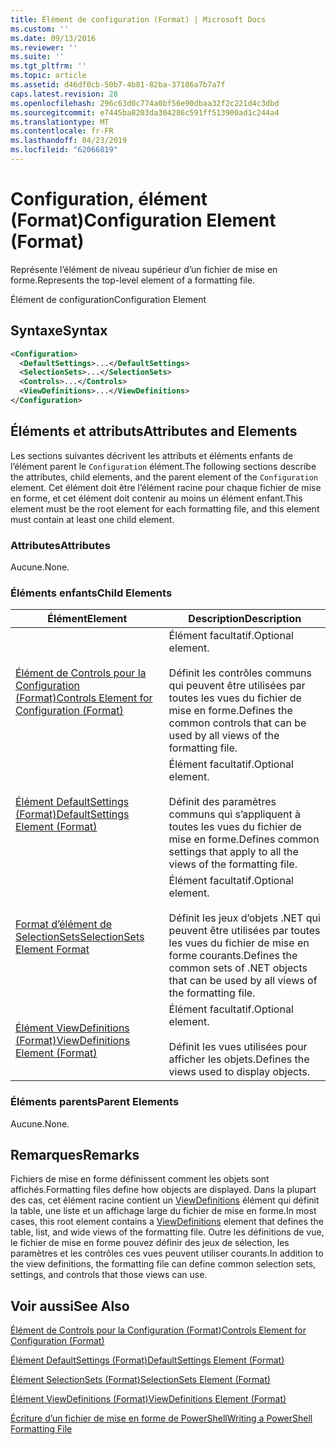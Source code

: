 ```yaml
---
title: Élément de configuration (Format) | Microsoft Docs
ms.custom: ''
ms.date: 09/13/2016
ms.reviewer: ''
ms.suite: ''
ms.tgt_pltfrm: ''
ms.topic: article
ms.assetid: d46df0cb-50b7-4b81-82ba-37186a7b7a7f
caps.latest.revision: 28
ms.openlocfilehash: 296c63d0c774a0bf56e90dbaa32f2c221d4c3dbd
ms.sourcegitcommit: e7445ba8203da304286c591ff513900ad1c244a4
ms.translationtype: MT
ms.contentlocale: fr-FR
ms.lasthandoff: 04/23/2019
ms.locfileid: "62066819"
---
```

# <a name="configuration-element-format"></a><span data-ttu-id="9eb46-102">Configuration, élément (Format)</span><span class="sxs-lookup"><span data-stu-id="9eb46-102">Configuration Element (Format)</span></span>

<span data-ttu-id="9eb46-103">Représente l’élément de niveau supérieur d’un fichier de mise en forme.</span><span class="sxs-lookup"><span data-stu-id="9eb46-103">Represents the top-level element of a formatting file.</span></span>

<span data-ttu-id="9eb46-104">Élément de configuration</span><span class="sxs-lookup"><span data-stu-id="9eb46-104">Configuration Element</span></span>

## <a name="syntax"></a><span data-ttu-id="9eb46-105">Syntaxe</span><span class="sxs-lookup"><span data-stu-id="9eb46-105">Syntax</span></span>

```xml
<Configuration>
  <DefaultSettings>...</DefaultSettings>
  <SelectionSets>...</SelectionSets>
  <Controls>...</Controls>
  <ViewDefinitions>...</ViewDefinitions>
</Configuration>

```

## <a name="attributes-and-elements"></a><span data-ttu-id="9eb46-106">Éléments et attributs</span><span class="sxs-lookup"><span data-stu-id="9eb46-106">Attributes and Elements</span></span>

<span data-ttu-id="9eb46-107">Les sections suivantes décrivent les attributs et éléments enfants de l’élément parent le `Configuration` élément.</span><span class="sxs-lookup"><span data-stu-id="9eb46-107">The following sections describe the attributes, child elements, and the parent element of the `Configuration` element.</span></span> <span data-ttu-id="9eb46-108">Cet élément doit être l’élément racine pour chaque fichier de mise en forme, et cet élément doit contenir au moins un élément enfant.</span><span class="sxs-lookup"><span data-stu-id="9eb46-108">This element must be the root element for each formatting file, and this element must contain at least one child element.</span></span>

### <a name="attributes"></a><span data-ttu-id="9eb46-109">Attributes</span><span class="sxs-lookup"><span data-stu-id="9eb46-109">Attributes</span></span>

<span data-ttu-id="9eb46-110">Aucune.</span><span class="sxs-lookup"><span data-stu-id="9eb46-110">None.</span></span>

### <a name="child-elements"></a><span data-ttu-id="9eb46-111">Éléments enfants</span><span class="sxs-lookup"><span data-stu-id="9eb46-111">Child Elements</span></span>

|<span data-ttu-id="9eb46-112">Élément</span><span class="sxs-lookup"><span data-stu-id="9eb46-112">Element</span></span>|<span data-ttu-id="9eb46-113">Description</span><span class="sxs-lookup"><span data-stu-id="9eb46-113">Description</span></span>|
|-------------|-----------------|
|[<span data-ttu-id="9eb46-114">Élément de Controls pour la Configuration (Format)</span><span class="sxs-lookup"><span data-stu-id="9eb46-114">Controls Element for Configuration (Format)</span></span>](./controls-element-for-configuration-format.md)|<span data-ttu-id="9eb46-115">Élément facultatif.</span><span class="sxs-lookup"><span data-stu-id="9eb46-115">Optional element.</span></span><br /><br /> <span data-ttu-id="9eb46-116">Définit les contrôles communs qui peuvent être utilisées par toutes les vues du fichier de mise en forme.</span><span class="sxs-lookup"><span data-stu-id="9eb46-116">Defines the common controls that can be used by all views of the formatting file.</span></span>|
|[<span data-ttu-id="9eb46-117">Élément DefaultSettings (Format)</span><span class="sxs-lookup"><span data-stu-id="9eb46-117">DefaultSettings Element (Format)</span></span>](./defaultsettings-element-format.md)|<span data-ttu-id="9eb46-118">Élément facultatif.</span><span class="sxs-lookup"><span data-stu-id="9eb46-118">Optional element.</span></span><br /><br /> <span data-ttu-id="9eb46-119">Définit des paramètres communs qui s’appliquent à toutes les vues du fichier de mise en forme.</span><span class="sxs-lookup"><span data-stu-id="9eb46-119">Defines common settings that apply to all the views of the formatting file.</span></span>|
|[<span data-ttu-id="9eb46-120">Format d’élément de SelectionSets</span><span class="sxs-lookup"><span data-stu-id="9eb46-120">SelectionSets Element Format</span></span>](./selectionsets-element-format.md)|<span data-ttu-id="9eb46-121">Élément facultatif.</span><span class="sxs-lookup"><span data-stu-id="9eb46-121">Optional element.</span></span><br /><br /> <span data-ttu-id="9eb46-122">Définit les jeux d’objets .NET qui peuvent être utilisées par toutes les vues du fichier de mise en forme courants.</span><span class="sxs-lookup"><span data-stu-id="9eb46-122">Defines the common sets of .NET objects that can be used by all views of the formatting file.</span></span>|
|[<span data-ttu-id="9eb46-123">Élément ViewDefinitions (Format)</span><span class="sxs-lookup"><span data-stu-id="9eb46-123">ViewDefinitions Element (Format)</span></span>](./viewdefinitions-element-format.md)|<span data-ttu-id="9eb46-124">Élément facultatif.</span><span class="sxs-lookup"><span data-stu-id="9eb46-124">Optional element.</span></span><br /><br /> <span data-ttu-id="9eb46-125">Définit les vues utilisées pour afficher les objets.</span><span class="sxs-lookup"><span data-stu-id="9eb46-125">Defines the views used to display objects.</span></span>|

### <a name="parent-elements"></a><span data-ttu-id="9eb46-126">Éléments parents</span><span class="sxs-lookup"><span data-stu-id="9eb46-126">Parent Elements</span></span>

<span data-ttu-id="9eb46-127">Aucune.</span><span class="sxs-lookup"><span data-stu-id="9eb46-127">None.</span></span>

## <a name="remarks"></a><span data-ttu-id="9eb46-128">Remarques</span><span class="sxs-lookup"><span data-stu-id="9eb46-128">Remarks</span></span>

<span data-ttu-id="9eb46-129">Fichiers de mise en forme définissent comment les objets sont affichés.</span><span class="sxs-lookup"><span data-stu-id="9eb46-129">Formatting files define how objects are displayed.</span></span> <span data-ttu-id="9eb46-130">Dans la plupart des cas, cet élément racine contient un [ViewDefinitions](./viewdefinitions-element-format.md) élément qui définit la table, une liste et un affichage large du fichier de mise en forme.</span><span class="sxs-lookup"><span data-stu-id="9eb46-130">In most cases, this root element contains a [ViewDefinitions](./viewdefinitions-element-format.md) element that defines the table, list, and wide views of the formatting file.</span></span> <span data-ttu-id="9eb46-131">Outre les définitions de vue, le fichier de mise en forme pouvez définir des jeux de sélection, les paramètres et les contrôles ces vues peuvent utiliser courants.</span><span class="sxs-lookup"><span data-stu-id="9eb46-131">In addition to the view definitions, the formatting file can define common selection sets, settings, and controls that those views can use.</span></span>

## <a name="see-also"></a><span data-ttu-id="9eb46-132">Voir aussi</span><span class="sxs-lookup"><span data-stu-id="9eb46-132">See Also</span></span>

[<span data-ttu-id="9eb46-133">Élément de Controls pour la Configuration (Format)</span><span class="sxs-lookup"><span data-stu-id="9eb46-133">Controls Element for Configuration (Format)</span></span>](./controls-element-for-configuration-format.md)

[<span data-ttu-id="9eb46-134">Élément DefaultSettings (Format)</span><span class="sxs-lookup"><span data-stu-id="9eb46-134">DefaultSettings Element (Format)</span></span>](./defaultsettings-element-format.md)

[<span data-ttu-id="9eb46-135">Élément SelectionSets (Format)</span><span class="sxs-lookup"><span data-stu-id="9eb46-135">SelectionSets Element (Format)</span></span>](./selectionsets-element-format.md)

[<span data-ttu-id="9eb46-136">Élément ViewDefinitions (Format)</span><span class="sxs-lookup"><span data-stu-id="9eb46-136">ViewDefinitions Element (Format)</span></span>](./viewdefinitions-element-format.md)

[<span data-ttu-id="9eb46-137">Écriture d’un fichier de mise en forme de PowerShell</span><span class="sxs-lookup"><span data-stu-id="9eb46-137">Writing a PowerShell Formatting File</span></span>](./writing-a-powershell-formatting-file.md)
